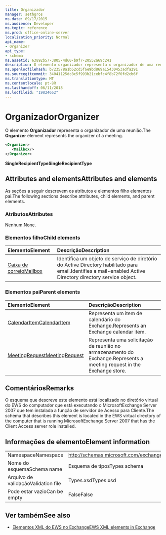 ```yaml
---
title: Organizador
manager: sethgros
ms.date: 09/17/2015
ms.audience: Developer
ms.topic: reference
ms.prod: office-online-server
localization_priority: Normal
api_name:
- Organizer
api_type:
- schema
ms.assetid: 63892b57-3805-4d60-b9f7-20552a69c241
description: O elemento organizador representa o organizador de uma reunião.
ms.openlocfilehash: b723578a1b52cd5f6e9bd869a15430453adfa291
ms.sourcegitcommit: 34041125dc8c5f993b21cebfc4f8b72f0fd2cb6f
ms.translationtype: MT
ms.contentlocale: pt-BR
ms.lasthandoff: 06/11/2018
ms.locfileid: "19824662"
---
```

# <a name="organizer"></a><span data-ttu-id="03673-103">Organizador</span><span class="sxs-lookup"><span data-stu-id="03673-103">Organizer</span></span>

<span data-ttu-id="03673-104">O elemento **Organizador** representa o organizador de uma reunião.</span><span class="sxs-lookup"><span data-stu-id="03673-104">The **Organizer** element represents the organizer of a meeting.</span></span> 
  
```xml
<Organizer>
   <Mailbox/>
</Organizer>
```

<span data-ttu-id="03673-105">**SingleRecipientType**</span><span class="sxs-lookup"><span data-stu-id="03673-105">**SingleRecipientType**</span></span>

## <a name="attributes-and-elements"></a><span data-ttu-id="03673-106">Attributes and elements</span><span class="sxs-lookup"><span data-stu-id="03673-106">Attributes and elements</span></span>

<span data-ttu-id="03673-107">As seções a seguir descrevem os atributos e elementos filho elementos pai.</span><span class="sxs-lookup"><span data-stu-id="03673-107">The following sections describe attributes, child elements, and parent elements.</span></span>
  
### <a name="attributes"></a><span data-ttu-id="03673-108">Atributos</span><span class="sxs-lookup"><span data-stu-id="03673-108">Attributes</span></span>

<span data-ttu-id="03673-109">Nenhum.</span><span class="sxs-lookup"><span data-stu-id="03673-109">None.</span></span>
  
### <a name="child-elements"></a><span data-ttu-id="03673-110">Elementos filho</span><span class="sxs-lookup"><span data-stu-id="03673-110">Child elements</span></span>

|<span data-ttu-id="03673-111">**Elemento**</span><span class="sxs-lookup"><span data-stu-id="03673-111">**Element**</span></span>|<span data-ttu-id="03673-112">**Descrição**</span><span class="sxs-lookup"><span data-stu-id="03673-112">**Description**</span></span>|
|:-----|:-----|
|[<span data-ttu-id="03673-113">Caixa de correio</span><span class="sxs-lookup"><span data-stu-id="03673-113">Mailbox</span></span>](mailbox.md) <br/> |<span data-ttu-id="03673-114">Identifica um objeto de serviço de diretório do Active Directory habilitado para email.</span><span class="sxs-lookup"><span data-stu-id="03673-114">Identifies a mail-enabled Active Directory directory service object.</span></span>  <br/> |
   
### <a name="parent-elements"></a><span data-ttu-id="03673-115">Elementos pai</span><span class="sxs-lookup"><span data-stu-id="03673-115">Parent elements</span></span>

|<span data-ttu-id="03673-116">**Elemento**</span><span class="sxs-lookup"><span data-stu-id="03673-116">**Element**</span></span>|<span data-ttu-id="03673-117">**Descrição**</span><span class="sxs-lookup"><span data-stu-id="03673-117">**Description**</span></span>|
|:-----|:-----|
|[<span data-ttu-id="03673-118">CalendarItem</span><span class="sxs-lookup"><span data-stu-id="03673-118">CalendarItem</span></span>](calendaritem.md) <br/> |<span data-ttu-id="03673-119">Representa um item de calendário do Exchange.</span><span class="sxs-lookup"><span data-stu-id="03673-119">Represents an Exchange calendar item.</span></span>  <br/> |
|[<span data-ttu-id="03673-120">MeetingRequest</span><span class="sxs-lookup"><span data-stu-id="03673-120">MeetingRequest</span></span>](meetingrequest.md) <br/> |<span data-ttu-id="03673-121">Representa uma solicitação de reunião no armazenamento do Exchange.</span><span class="sxs-lookup"><span data-stu-id="03673-121">Represents a meeting request in the Exchange store.</span></span>  <br/> |
   
## <a name="remarks"></a><span data-ttu-id="03673-122">Comentários</span><span class="sxs-lookup"><span data-stu-id="03673-122">Remarks</span></span>

<span data-ttu-id="03673-123">O esquema que descreve este elemento está localizado no diretório virtual do EWS do computador que está executando o MicrosoftExchange Server 2007 que tem instalada a função de servidor de Acesso para Cliente.</span><span class="sxs-lookup"><span data-stu-id="03673-123">The schema that describes this element is located in the EWS virtual directory of the computer that is running MicrosoftExchange Server 2007 that has the Client Access server role installed.</span></span>
  
## <a name="element-information"></a><span data-ttu-id="03673-124">Informações de elemento</span><span class="sxs-lookup"><span data-stu-id="03673-124">Element information</span></span>

|||
|:-----|:-----|
|<span data-ttu-id="03673-125">Namespace</span><span class="sxs-lookup"><span data-stu-id="03673-125">Namespace</span></span>  <br/> |http://schemas.microsoft.com/exchange/services/2006/types  <br/> |
|<span data-ttu-id="03673-126">Nome do esquema</span><span class="sxs-lookup"><span data-stu-id="03673-126">Schema name</span></span>  <br/> |<span data-ttu-id="03673-127">Esquema de tipos</span><span class="sxs-lookup"><span data-stu-id="03673-127">Types schema</span></span>  <br/> |
|<span data-ttu-id="03673-128">Arquivo de validação</span><span class="sxs-lookup"><span data-stu-id="03673-128">Validation file</span></span>  <br/> |<span data-ttu-id="03673-129">Types.xsd</span><span class="sxs-lookup"><span data-stu-id="03673-129">Types.xsd</span></span>  <br/> |
|<span data-ttu-id="03673-130">Pode estar vazio</span><span class="sxs-lookup"><span data-stu-id="03673-130">Can be empty</span></span>  <br/> |<span data-ttu-id="03673-131">False</span><span class="sxs-lookup"><span data-stu-id="03673-131">False</span></span>  <br/> |
   
## <a name="see-also"></a><span data-ttu-id="03673-132">Ver também</span><span class="sxs-lookup"><span data-stu-id="03673-132">See also</span></span>

- [<span data-ttu-id="03673-133">Elementos XML do EWS no Exchange</span><span class="sxs-lookup"><span data-stu-id="03673-133">EWS XML elements in Exchange</span></span>](ews-xml-elements-in-exchange.md)

